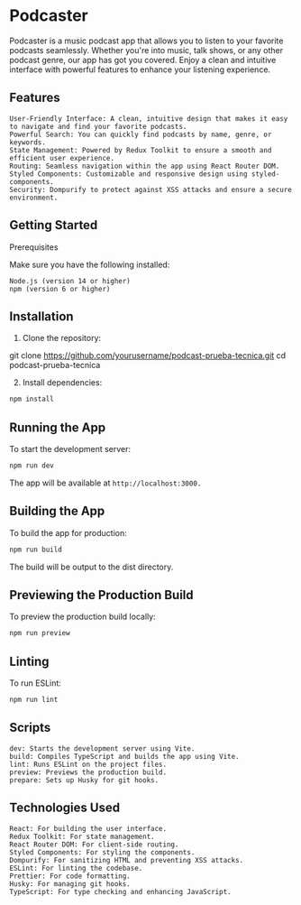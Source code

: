 # Podcaster

Podcaster is a music podcast app that allows you to listen to your favorite podcasts seamlessly. Whether you're into music, talk shows, or any other podcast genre, our app has got you covered. Enjoy a clean and intuitive interface with powerful features to enhance your listening experience.

## Features

    User-Friendly Interface: A clean, intuitive design that makes it easy to navigate and find your favorite podcasts.
    Powerful Search: You can quickly find podcasts by name, genre, or keywords.
    State Management: Powered by Redux Toolkit to ensure a smooth and efficient user experience.
    Routing: Seamless navigation within the app using React Router DOM.
    Styled Components: Customizable and responsive design using styled-components.
    Security: Dompurify to protect against XSS attacks and ensure a secure environment.

## Getting Started

Prerequisites

Make sure you have the following installed:

    Node.js (version 14 or higher)
    npm (version 6 or higher)

## Installation

1. Clone the repository:

git clone https://github.com/yourusername/podcast-prueba-tecnica.git
cd podcast-prueba-tecnica

2. Install dependencies:

```bash
npm install
```

## Running the App

To start the development server:

```bash
npm run dev
```

The app will be available at `http://localhost:3000.`

## Building the App

To build the app for production:

```bash
npm run build
```

The build will be output to the dist directory.

## Previewing the Production Build

To preview the production build locally:

```bash
npm run preview
```

## Linting

To run ESLint:

```bash
npm run lint
```

## Scripts

    dev: Starts the development server using Vite.
    build: Compiles TypeScript and builds the app using Vite.
    lint: Runs ESLint on the project files.
    preview: Previews the production build.
    prepare: Sets up Husky for git hooks.

## Technologies Used

    React: For building the user interface.
    Redux Toolkit: For state management.
    React Router DOM: For client-side routing.
    Styled Components: For styling the components.
    Dompurify: For sanitizing HTML and preventing XSS attacks.
    ESLint: For linting the codebase.
    Prettier: For code formatting.
    Husky: For managing git hooks.
    TypeScript: For type checking and enhancing JavaScript.
